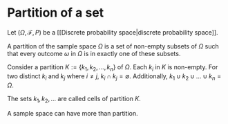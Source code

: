 # Partition of a set

Let $(\Omega, \mathcal{F}, P)$ be a [[Discrete probability space|discrete probability space]].

A partition of the sample space $\Omega$ is a set of non-empty subsets of $\Omega$ such that every outcome $\omega$ in $\Omega$ is in exactly one of these subsets.

Consider a partition $K:=\{k_{1}, k_{2},\ldots, k_{n}\}$ of $\Omega$.
Each $k_{i}$ in $K$ is non-empty.
For two distinct $k_{i}$ and $k_{j}$ where $i\ne j$, $k_{i}\cap k_{j}=\emptyset$.
Additionally, $k_{1}\cup k_{2}\cup\ldots\cup k_{n}=\Omega$.

The sets $k_{1}, k_{2}, \ldots$ are called cells of partition $K$.

A sample space can have more than partition.
